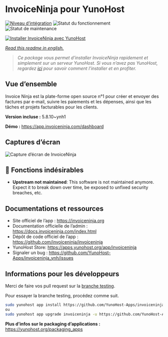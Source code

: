 <!--
N.B.: This README was automatically generated by https://github.com/YunoHost/apps/tree/master/tools/README-generator
It shall NOT be edited by hand.
-->

# InvoiceNinja pour YunoHost

[![Niveau d’intégration](https://dash.yunohost.org/integration/invoiceninja.svg)](https://dash.yunohost.org/appci/app/invoiceninja) ![Statut du fonctionnement](https://ci-apps.yunohost.org/ci/badges/invoiceninja.status.svg) ![Statut de maintenance](https://ci-apps.yunohost.org/ci/badges/invoiceninja.maintain.svg)

[![Installer InvoiceNinja avec YunoHost](https://install-app.yunohost.org/install-with-yunohost.svg)](https://install-app.yunohost.org/?app=invoiceninja)

*[Read this readme in english.](./README.md)*

> *Ce package vous permet d’installer InvoiceNinja rapidement et simplement sur un serveur YunoHost.
Si vous n’avez pas YunoHost, regardez [ici](https://yunohost.org/#/install) pour savoir comment l’installer et en profiter.*

## Vue d’ensemble

Invoice Ninja est la plate-forme open source n°1 pour créer et envoyer des factures par e-mail, suivre les paiements et les dépenses, ainsi que les tâches et projets facturables pour les clients.


**Version incluse :** 5.8.10~ynh1

**Démo :** https://app.invoiceninja.com/dashboard

## Captures d’écran

![Capture d’écran de InvoiceNinja](./doc/screenshots/screenshot.png)

## :red_circle: Fonctions indésirables

- **Upstream not maintained**: This software is not maintained anymore. Expect it to break down over time, be exposed to unfixed security breaches, etc.

## Documentations et ressources

* Site officiel de l’app : <https://invoiceninja.org>
* Documentation officielle de l’admin : <https://docs.invoiceninja.com/index.html>
* Dépôt de code officiel de l’app : <https://github.com/invoiceninja/invoiceninja>
* YunoHost Store: <https://apps.yunohost.org/app/invoiceninja>
* Signaler un bug : <https://github.com/YunoHost-Apps/invoiceninja_ynh/issues>

## Informations pour les développeurs

Merci de faire vos pull request sur la [branche testing](https://github.com/YunoHost-Apps/invoiceninja_ynh/tree/testing).

Pour essayer la branche testing, procédez comme suit.

``` bash
sudo yunohost app install https://github.com/YunoHost-Apps/invoiceninja_ynh/tree/testing --debug
ou
sudo yunohost app upgrade invoiceninja -u https://github.com/YunoHost-Apps/invoiceninja_ynh/tree/testing --debug
```

**Plus d’infos sur le packaging d’applications :** <https://yunohost.org/packaging_apps>